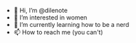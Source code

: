 - 👋 Hi, I’m @dilenote
- 👀 I’m interested in women
- 🌱 I’m currently learning how to be a nerd
- 📫 How to reach me (you can't)

<!---
dilenote/dilenote is a ✨ special ✨ repository because its `README.md` (this file) appears on your GitHub profile.
You can click the Preview link to take a look at your changes.
--->
